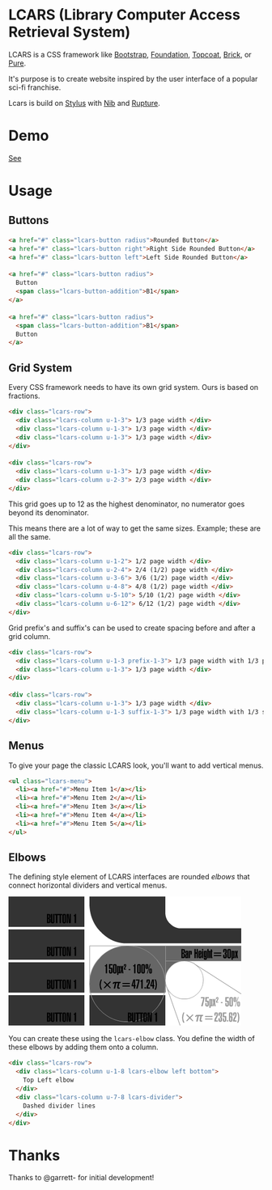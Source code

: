 LCARS (Library Computer Access Retrieval System)
================================================

LCARS is a CSS framework like [Bootstrap](http://getbootstrap.com/), [Foundation](http://foundation.zurb.com/), [Topcoat](http://topcoat.io/), [Brick](http://mozilla.github.io/brick/index.html), or [Pure](http://purecss.io/).

It's purpose is to create website inspired by the user interface of a popular sci-fi franchise.

Lcars is build on [Stylus](http://learnboost.github.io/stylus/) with [Nib](https://github.com/visionmedia/nib) and [Rupture](https://github.com/jenius/rupture).

# Demo

[See](http://joernweissenborn.github.io/lcars/)

# Usage

## Buttons

```html
<a href="#" class="lcars-button radius">Rounded Button</a>
<a href="#" class="lcars-button right">Right Side Rounded Button</a>
<a href="#" class="lcars-button left">Left Side Rounded Button</a>

<a href="#" class="lcars-button radius">
  Button
  <span class="lcars-button-addition">B1</span>
</a>

<a href="#" class="lcars-button radius">
  <span class="lcars-button-addition">B1</span>
  Button
</a>
```

## Grid System

Every CSS framework needs to have its own grid system. Ours is based on fractions.

```html
<div class="lcars-row">
  <div class="lcars-column u-1-3"> 1/3 page width </div>
  <div class="lcars-column u-1-3"> 1/3 page width </div>
  <div class="lcars-column u-1-3"> 1/3 page width </div>
</div>

<div class="lcars-row">
  <div class="lcars-column u-1-3"> 1/3 page width </div>
  <div class="lcars-column u-2-3"> 2/3 page width </div>
</div>
```

This grid goes up to 12 as the highest denominator, no numerator goes beyond its denominator.

This means there are a lot of way to get the same sizes. Example; these are all the same.

```html
<div class="lcars-row">
  <div class="lcars-column u-1-2"> 1/2 page width </div>
  <div class="lcars-column u-2-4"> 2/4 (1/2) page width </div>
  <div class="lcars-column u-3-6"> 3/6 (1/2) page width </div>
  <div class="lcars-column u-4-8"> 4/8 (1/2) page width </div>
  <div class="lcars-column u-5-10"> 5/10 (1/2) page width </div>
  <div class="lcars-column u-6-12"> 6/12 (1/2) page width </div>
</div>
```

Grid prefix's and suffix's can be used to create spacing before and after a grid column.

```html
<div class="lcars-row">
  <div class="lcars-column u-1-3 prefix-1-3"> 1/3 page width with 1/3 prefix margin</div>
  <div class="lcars-column u-1-3"> 1/3 page width </div>
</div>

<div class="lcars-row">
  <div class="lcars-column u-1-3"> 1/3 page width </div>
  <div class="lcars-column u-1-3 suffix-1-3"> 1/3 page width with 1/3 suffix margin</div>
</div>
```

## Menus

To give your page the classic LCARS look, you'll want to add vertical menus.

```html
<ul class="lcars-menu">
  <li><a href="#">Menu Item 1</a></li>
  <li><a href="#">Menu Item 2</a></li>
  <li><a href="#">Menu Item 3</a></li>
  <li><a href="#">Menu Item 4</a></li>
  <li><a href="#">Menu Item 5</a></li>
</ul>
```

## Elbows

The defining style element of LCARS interfaces are rounded *elbows* that connect horizontal dividers and vertical menus.

![LCARS Elbow](lcars/img/Elbow1.png)

You can create these using the `lcars-elbow` class. You define the width of these elbows by adding them onto a column.

```html
<div class="lcars-row">
  <div class="lcars-column u-1-8 lcars-elbow left bottom">
    Top Left elbow
  </div>
  <div class="lcars-column u-7-8 lcars-divider">
    Dashed divider lines
  </div>
</div>
```

# Thanks

Thanks to @garrett- for initial development!

